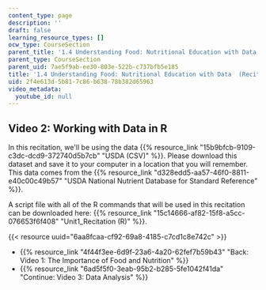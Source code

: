 ```yaml
---
content_type: page
description: ''
draft: false
learning_resource_types: []
ocw_type: CourseSection
parent_title: '1.4 Understanding Food: Nutritional Education with Data  (Recitation)'
parent_type: CourseSection
parent_uid: 7ae5f9ab-ee30-803e-522b-c737bfb5e185
title: '1.4 Understanding Food: Nutritional Education with Data  (Recitation)'
uid: 2f4e613d-5b81-7c86-b638-78b382d65963
video_metadata:
  youtube_id: null
---
```

## Video 2: Working with Data in R

In this recitation, we'll be using the data {{% resource_link "15b9bfcb-9109-c3dc-dcd9-372740d5b7cb" "USDA (CSV)" %}}. Please download this dataset and save it to your computer in a location that you will remember. This data comes from the {{% resource_link "d328edd5-aa57-46f0-8811-e40c00c49b57" "USDA National Nutrient Database for Standard Reference" %}}.

A script file with all of the R commands that will be used in this recitation can be downloaded here: {{% resource_link "15c14666-af82-15f8-a5cc-076653f6f408" "Unit1_Recitation (R)" %}}.

{{< resource uuid="6aa8fcaa-cf92-69a8-4185-c7cd1c8e742c" >}}

- {{% resource_link "4f44f3ee-6d9f-23a6-4a20-62fef7b59b43" "Back: Video 1: The Importance of Food and Nutrition" %}}
- {{% resource_link "6ad5f5f0-3eab-95b2-b285-5fe1042f41da" "Continue: Video 3: Data Analysis" %}}